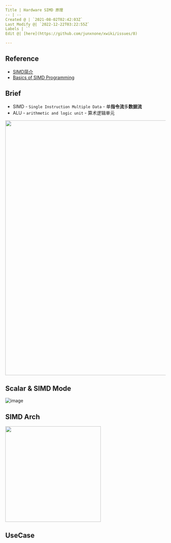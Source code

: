 ```yaml
---
Title | Hardware SIMD 原理
-- | --
Created @ | `2021-08-02T02:42:03Z`
Last Modify @| `2022-12-22T03:22:55Z`
Labels | ``
Edit @| [here](https://github.com/junxnone/xwiki/issues/8)

---
```

## Reference
- [SIMD简介](https://zhuanlan.zhihu.com/p/55327037)
- [Basics of SIMD Programming](http://ftp.cvut.cz/kernel/people/geoff/cell/ps3-linux-docs/CellProgrammingTutorial/BasicsOfSIMDProgramming.html)

## Brief
- SIMD - `Single Instruction Multiple Data` - 单**指令流**多**数据流**
- ALU - `arithmetic and logic unit` - 算术逻辑单元

<img width=800 src="https://user-images.githubusercontent.com/2216970/162369549-ca1fb468-98b8-449b-91f8-66afd8cc66f0.png">


## Scalar & SIMD Mode

![image](https://user-images.githubusercontent.com/2216970/127825807-b8bbd56d-3d97-4f94-95bd-32c7eca5b1e8.png)

## SIMD Arch
<img width=300 src="https://user-images.githubusercontent.com/2216970/127798065-e41ca06b-46db-4833-ba38-a2f7723ed21a.png">

## UseCase

